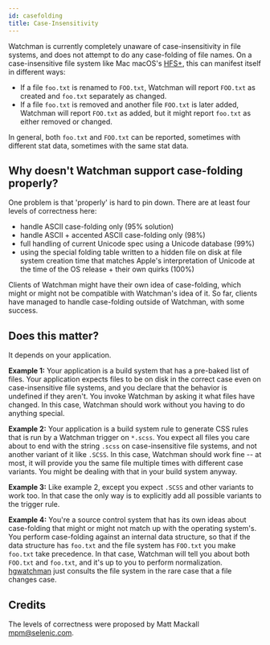 ```yaml
---
id: casefolding
title: Case-Insensitivity
---
```


Watchman is currently completely unaware of case-insensitivity in file systems,
and does not attempt to do any case-folding of file names. On a case-insensitive
file system like Mac macOS's [HFS+](https://en.wikipedia.org/wiki/HFS_Plus), this
can manifest itself in different ways:

* If a file `foo.txt` is renamed to `FOO.txt`, Watchman will report `FOO.txt` as
  created and `foo.txt` separately as changed.
* If a file `foo.txt` is removed and another file `FOO.txt` is later added,
  Watchman will report `FOO.txt` as added, but it might report `foo.txt` as
  either removed or changed.

In general, both `foo.txt` and `FOO.txt` can be reported, sometimes with
different stat data, sometimes with the same stat data.

## Why doesn't Watchman support case-folding properly?

One problem is that 'properly' is hard to pin down. There are at least four
levels of correctness here:

- handle ASCII case-folding only (95% solution)
- handle ASCII + accented ASCII case-folding only (98%)
- full handling of current Unicode spec using a Unicode database (99%)
- using the special folding table written to a hidden file on disk at file
system creation time that matches Apple's interpretation of Unicode at the time
of the OS release + their own quirks (100%)

Clients of Watchman might have their own idea of case-folding, which might or
might not be compatible with Watchman's idea of it. So far, clients have managed
to handle case-folding outside of Watchman, with some success.

## Does this matter?

It depends on your application.

**Example 1:** Your application is a build system that has a pre-baked list of
files. Your application expects files to be on disk in the correct case even on
case-insensitive file systems, and you declare that the behavior is undefined if
they aren't. You invoke Watchman by asking it what files have changed. In this
case, Watchman should work without you having to do anything special.

**Example 2:** Your application is a build system rule to generate CSS rules
that is run by a Watchman trigger on `*.scss`. You expect all files you care
about to end with the string `.scss` on case-insensitive file systems, and not
another variant of it like `.SCSS`. In this case, Watchman should work fine --
at most, it will provide you the same file multiple times with different case
variants. You might be dealing with that in your build system anyway.

**Example 3:** Like example 2, except you expect `.SCSS` and other variants to
work too. In that case the only way is to explicitly add all possible variants
to the trigger rule.

**Example 4:** You're a source control system that has its own ideas about
case-folding that might or might not match up with the operating system's. You
perform case-folding against an internal data structure, so that if the data
structure has `foo.txt` and the file system has `FOO.txt` you make `foo.txt`
take precedence. In that case, Watchman will tell you about both `FOO.txt` and
`foo.txt`, and it's up to you to perform
normalization. [hgwatchman](https://bitbucket.org/facebook/hgwatchman) just
consults the file system in the rare case that a file changes case.

## Credits

The levels of correctness were proposed by Matt Mackall <mpm@selenic.com>.
